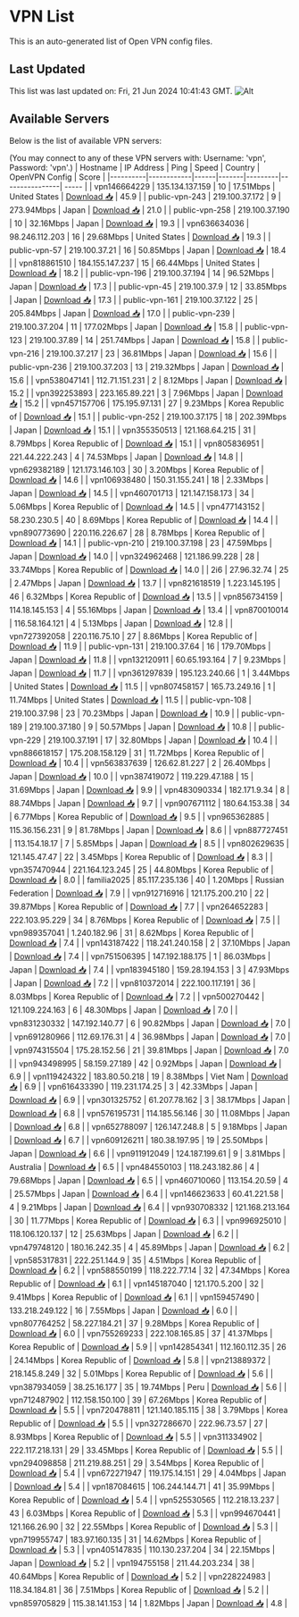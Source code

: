 # VPN List

This is an auto-generated list of Open VPN config files.

## Last Updated

This list was last updated on: Fri, 21 Jun 2024 10:41:43 GMT.
![Alt](https://repobeats.axiom.co/api/embed/186b98318ef1479477931607c1ad7d823f12451f.svg "Repobeats analytics image")

## Available Servers

Below is the list of available VPN servers:

(You may connect to any of these VPN servers with: Username: 'vpn', Password: 'vpn'.)
| Hostname | IP Address | Ping | Speed | Country | OpenVPN Config | Score |
|----------|------------|------|-------|---------|----------------| ----- |
| vpn146664229 | 135.134.137.159 | 10 | 17.51Mbps | United States | [Download 📥](./configs/server_0_US.ovpn) | 45.9 |
| public-vpn-243 | 219.100.37.172 | 9 | 273.94Mbps | Japan | [Download 📥](./configs/server_1_JP.ovpn) | 21.0 |
| public-vpn-258 | 219.100.37.190 | 10 | 32.16Mbps | Japan | [Download 📥](./configs/server_2_JP.ovpn) | 19.3 |
| vpn636634036 | 98.246.112.203 | 16 | 29.68Mbps | United States | [Download 📥](./configs/server_3_US.ovpn) | 19.3 |
| public-vpn-57 | 219.100.37.21 | 16 | 50.85Mbps | Japan | [Download 📥](./configs/server_4_JP.ovpn) | 18.4 |
| vpn818861510 | 184.155.147.237 | 15 | 66.44Mbps | United States | [Download 📥](./configs/server_5_US.ovpn) | 18.2 |
| public-vpn-196 | 219.100.37.194 | 14 | 96.52Mbps | Japan | [Download 📥](./configs/server_6_JP.ovpn) | 17.3 |
| public-vpn-45 | 219.100.37.9 | 12 | 33.85Mbps | Japan | [Download 📥](./configs/server_7_JP.ovpn) | 17.3 |
| public-vpn-161 | 219.100.37.122 | 25 | 205.84Mbps | Japan | [Download 📥](./configs/server_8_JP.ovpn) | 17.0 |
| public-vpn-239 | 219.100.37.204 | 11 | 177.02Mbps | Japan | [Download 📥](./configs/server_9_JP.ovpn) | 15.8 |
| public-vpn-123 | 219.100.37.89 | 14 | 251.74Mbps | Japan | [Download 📥](./configs/server_10_JP.ovpn) | 15.8 |
| public-vpn-216 | 219.100.37.217 | 23 | 36.81Mbps | Japan | [Download 📥](./configs/server_11_JP.ovpn) | 15.6 |
| public-vpn-236 | 219.100.37.203 | 13 | 219.32Mbps | Japan | [Download 📥](./configs/server_12_JP.ovpn) | 15.6 |
| vpn538047141 | 112.71.151.231 | 2 | 8.12Mbps | Japan | [Download 📥](./configs/server_13_JP.ovpn) | 15.2 |
| vpn392253893 | 223.165.89.221 | 3 | 7.96Mbps | Japan | [Download 📥](./configs/server_14_JP.ovpn) | 15.2 |
| vpn457157706 | 175.195.97.131 | 27 | 9.23Mbps | Korea Republic of | [Download 📥](./configs/server_15_KR.ovpn) | 15.1 |
| public-vpn-252 | 219.100.37.175 | 18 | 202.39Mbps | Japan | [Download 📥](./configs/server_16_JP.ovpn) | 15.1 |
| vpn355350513 | 121.168.64.215 | 31 | 8.79Mbps | Korea Republic of | [Download 📥](./configs/server_17_KR.ovpn) | 15.1 |
| vpn805836951 | 221.44.222.243 | 4 | 74.53Mbps | Japan | [Download 📥](./configs/server_18_JP.ovpn) | 14.8 |
| vpn629382189 | 121.173.146.103 | 30 | 3.20Mbps | Korea Republic of | [Download 📥](./configs/server_19_KR.ovpn) | 14.6 |
| vpn106938480 | 150.31.155.241 | 18 | 2.33Mbps | Japan | [Download 📥](./configs/server_20_JP.ovpn) | 14.5 |
| vpn460701713 | 121.147.158.173 | 34 | 5.06Mbps | Korea Republic of | [Download 📥](./configs/server_21_KR.ovpn) | 14.5 |
| vpn477143152 | 58.230.230.5 | 40 | 8.69Mbps | Korea Republic of | [Download 📥](./configs/server_22_KR.ovpn) | 14.4 |
| vpn890773690 | 220.116.226.67 | 28 | 8.78Mbps | Korea Republic of | [Download 📥](./configs/server_23_KR.ovpn) | 14.1 |
| public-vpn-210 | 219.100.37.198 | 23 | 47.59Mbps | Japan | [Download 📥](./configs/server_24_JP.ovpn) | 14.0 |
| vpn324962468 | 121.186.99.228 | 28 | 33.74Mbps | Korea Republic of | [Download 📥](./configs/server_25_KR.ovpn) | 14.0 |
| 2i6 | 27.96.32.74 | 25 | 2.47Mbps | Japan | [Download 📥](./configs/server_26_JP.ovpn) | 13.7 |
| vpn821618519 | 1.223.145.195 | 46 | 6.32Mbps | Korea Republic of | [Download 📥](./configs/server_27_KR.ovpn) | 13.5 |
| vpn856734159 | 114.18.145.153 | 4 | 55.16Mbps | Japan | [Download 📥](./configs/server_28_JP.ovpn) | 13.4 |
| vpn870010014 | 116.58.164.121 | 4 | 5.13Mbps | Japan | [Download 📥](./configs/server_29_JP.ovpn) | 12.8 |
| vpn727392058 | 220.116.75.10 | 27 | 8.86Mbps | Korea Republic of | [Download 📥](./configs/server_30_KR.ovpn) | 11.9 |
| public-vpn-131 | 219.100.37.64 | 16 | 179.70Mbps | Japan | [Download 📥](./configs/server_31_JP.ovpn) | 11.8 |
| vpn132120911 | 60.65.193.164 | 7 | 9.23Mbps | Japan | [Download 📥](./configs/server_32_JP.ovpn) | 11.7 |
| vpn361297839 | 195.123.240.66 | 1 | 3.44Mbps | United States | [Download 📥](./configs/server_33_US.ovpn) | 11.5 |
| vpn807458157 | 165.73.249.16 | 1 | 11.74Mbps | United States | [Download 📥](./configs/server_34_US.ovpn) | 11.5 |
| public-vpn-108 | 219.100.37.98 | 23 | 70.23Mbps | Japan | [Download 📥](./configs/server_35_JP.ovpn) | 10.9 |
| public-vpn-189 | 219.100.37.180 | 9 | 50.57Mbps | Japan | [Download 📥](./configs/server_36_JP.ovpn) | 10.8 |
| public-vpn-229 | 219.100.37.191 | 17 | 32.80Mbps | Japan | [Download 📥](./configs/server_37_JP.ovpn) | 10.4 |
| vpn886618157 | 175.208.158.129 | 31 | 11.72Mbps | Korea Republic of | [Download 📥](./configs/server_38_KR.ovpn) | 10.4 |
| vpn563837639 | 126.62.81.227 | 2 | 26.40Mbps | Japan | [Download 📥](./configs/server_39_JP.ovpn) | 10.0 |
| vpn387419072 | 119.229.47.188 | 15 | 31.69Mbps | Japan | [Download 📥](./configs/server_40_JP.ovpn) | 9.9 |
| vpn483090334 | 182.171.9.34 | 8 | 88.74Mbps | Japan | [Download 📥](./configs/server_41_JP.ovpn) | 9.7 |
| vpn907671112 | 180.64.153.38 | 34 | 6.77Mbps | Korea Republic of | [Download 📥](./configs/server_42_KR.ovpn) | 9.5 |
| vpn965362885 | 115.36.156.231 | 9 | 81.78Mbps | Japan | [Download 📥](./configs/server_43_JP.ovpn) | 8.6 |
| vpn887727451 | 113.154.18.17 | 7 | 5.85Mbps | Japan | [Download 📥](./configs/server_44_JP.ovpn) | 8.5 |
| vpn802629635 | 121.145.47.47 | 22 | 3.45Mbps | Korea Republic of | [Download 📥](./configs/server_45_KR.ovpn) | 8.3 |
| vpn357470944 | 221.164.123.245 | 25 | 44.80Mbps | Korea Republic of | [Download 📥](./configs/server_46_KR.ovpn) | 8.0 |
| familia2025 | 85.117.235.136 | 40 | 1.20Mbps | Russian Federation | [Download 📥](./configs/server_47_RU.ovpn) | 7.9 |
| vpn912716916 | 121.175.200.210 | 22 | 39.87Mbps | Korea Republic of | [Download 📥](./configs/server_48_KR.ovpn) | 7.7 |
| vpn264652283 | 222.103.95.229 | 34 | 8.76Mbps | Korea Republic of | [Download 📥](./configs/server_49_KR.ovpn) | 7.5 |
| vpn989357041 | 1.240.182.96 | 31 | 8.62Mbps | Korea Republic of | [Download 📥](./configs/server_50_KR.ovpn) | 7.4 |
| vpn143187422 | 118.241.240.158 | 2 | 37.10Mbps | Japan | [Download 📥](./configs/server_51_JP.ovpn) | 7.4 |
| vpn751506395 | 147.192.188.175 | 1 | 86.03Mbps | Japan | [Download 📥](./configs/server_52_JP.ovpn) | 7.4 |
| vpn183945180 | 159.28.194.153 | 3 | 47.93Mbps | Japan | [Download 📥](./configs/server_53_JP.ovpn) | 7.2 |
| vpn810372014 | 222.100.117.191 | 36 | 8.03Mbps | Korea Republic of | [Download 📥](./configs/server_54_KR.ovpn) | 7.2 |
| vpn500270442 | 121.109.224.163 | 6 | 48.30Mbps | Japan | [Download 📥](./configs/server_55_JP.ovpn) | 7.0 |
| vpn831230332 | 147.192.140.77 | 6 | 90.82Mbps | Japan | [Download 📥](./configs/server_56_JP.ovpn) | 7.0 |
| vpn691280966 | 112.69.176.31 | 4 | 36.98Mbps | Japan | [Download 📥](./configs/server_57_JP.ovpn) | 7.0 |
| vpn974315504 | 175.28.152.56 | 21 | 39.81Mbps | Japan | [Download 📥](./configs/server_58_JP.ovpn) | 7.0 |
| vpn943498995 | 58.159.27.189 | 42 | 0.92Mbps | Japan | [Download 📥](./configs/server_59_JP.ovpn) | 6.9 |
| vpn119424322 | 183.80.50.218 | 19 | 8.38Mbps | Viet Nam | [Download 📥](./configs/server_60_VN.ovpn) | 6.9 |
| vpn616433390 | 119.231.174.25 | 3 | 42.33Mbps | Japan | [Download 📥](./configs/server_61_JP.ovpn) | 6.9 |
| vpn301325752 | 61.207.78.162 | 3 | 38.17Mbps | Japan | [Download 📥](./configs/server_62_JP.ovpn) | 6.8 |
| vpn576195731 | 114.185.56.146 | 30 | 11.08Mbps | Japan | [Download 📥](./configs/server_63_JP.ovpn) | 6.8 |
| vpn652788097 | 126.147.248.8 | 5 | 9.18Mbps | Japan | [Download 📥](./configs/server_64_JP.ovpn) | 6.7 |
| vpn609126211 | 180.38.197.95 | 19 | 25.50Mbps | Japan | [Download 📥](./configs/server_65_JP.ovpn) | 6.6 |
| vpn911912049 | 124.187.199.61 | 9 | 3.81Mbps | Australia | [Download 📥](./configs/server_66_AU.ovpn) | 6.5 |
| vpn484550103 | 118.243.182.86 | 4 | 79.68Mbps | Japan | [Download 📥](./configs/server_67_JP.ovpn) | 6.5 |
| vpn460710060 | 113.154.20.59 | 4 | 25.57Mbps | Japan | [Download 📥](./configs/server_68_JP.ovpn) | 6.4 |
| vpn146623633 | 60.41.221.58 | 4 | 9.21Mbps | Japan | [Download 📥](./configs/server_69_JP.ovpn) | 6.4 |
| vpn930708332 | 121.168.213.164 | 30 | 11.77Mbps | Korea Republic of | [Download 📥](./configs/server_70_KR.ovpn) | 6.3 |
| vpn996925010 | 118.106.120.137 | 12 | 25.63Mbps | Japan | [Download 📥](./configs/server_71_JP.ovpn) | 6.2 |
| vpn479748120 | 180.16.242.35 | 4 | 45.89Mbps | Japan | [Download 📥](./configs/server_72_JP.ovpn) | 6.2 |
| vpn585317831 | 222.251.144.9 | 35 | 4.51Mbps | Korea Republic of | [Download 📥](./configs/server_73_KR.ovpn) | 6.2 |
| vpn588550199 | 118.222.77.14 | 32 | 47.34Mbps | Korea Republic of | [Download 📥](./configs/server_74_KR.ovpn) | 6.1 |
| vpn145187040 | 121.170.5.200 | 32 | 9.41Mbps | Korea Republic of | [Download 📥](./configs/server_75_KR.ovpn) | 6.1 |
| vpn159457490 | 133.218.249.122 | 16 | 7.55Mbps | Japan | [Download 📥](./configs/server_76_JP.ovpn) | 6.0 |
| vpn807764252 | 58.227.184.21 | 37 | 9.28Mbps | Korea Republic of | [Download 📥](./configs/server_77_KR.ovpn) | 6.0 |
| vpn755269233 | 222.108.165.85 | 37 | 41.37Mbps | Korea Republic of | [Download 📥](./configs/server_78_KR.ovpn) | 5.9 |
| vpn142854341 | 112.160.112.35 | 26 | 24.14Mbps | Korea Republic of | [Download 📥](./configs/server_79_KR.ovpn) | 5.8 |
| vpn213889372 | 218.145.8.249 | 32 | 5.01Mbps | Korea Republic of | [Download 📥](./configs/server_80_KR.ovpn) | 5.6 |
| vpn387934059 | 38.25.16.177 | 35 | 19.74Mbps | Peru | [Download 📥](./configs/server_81_PE.ovpn) | 5.6 |
| vpn712487902 | 112.158.150.100 | 39 | 67.26Mbps | Korea Republic of | [Download 📥](./configs/server_82_KR.ovpn) | 5.5 |
| vpn720478811 | 121.140.185.115 | 38 | 3.79Mbps | Korea Republic of | [Download 📥](./configs/server_83_KR.ovpn) | 5.5 |
| vpn327286670 | 222.96.73.57 | 27 | 8.93Mbps | Korea Republic of | [Download 📥](./configs/server_84_KR.ovpn) | 5.5 |
| vpn311334902 | 222.117.218.131 | 29 | 33.45Mbps | Korea Republic of | [Download 📥](./configs/server_85_KR.ovpn) | 5.5 |
| vpn294098858 | 211.219.88.251 | 29 | 3.54Mbps | Korea Republic of | [Download 📥](./configs/server_86_KR.ovpn) | 5.4 |
| vpn672271947 | 119.175.14.151 | 29 | 4.04Mbps | Japan | [Download 📥](./configs/server_87_JP.ovpn) | 5.4 |
| vpn187084615 | 106.244.144.71 | 41 | 35.99Mbps | Korea Republic of | [Download 📥](./configs/server_88_KR.ovpn) | 5.4 |
| vpn525530565 | 112.218.13.237 | 43 | 6.03Mbps | Korea Republic of | [Download 📥](./configs/server_89_KR.ovpn) | 5.3 |
| vpn994670441 | 121.166.26.90 | 32 | 22.55Mbps | Korea Republic of | [Download 📥](./configs/server_90_KR.ovpn) | 5.3 |
| vpn719955747 | 183.97.160.135 | 31 | 14.62Mbps | Korea Republic of | [Download 📥](./configs/server_91_KR.ovpn) | 5.3 |
| vpn405147835 | 110.130.237.204 | 34 | 22.15Mbps | Japan | [Download 📥](./configs/server_92_JP.ovpn) | 5.2 |
| vpn194755158 | 211.44.203.234 | 38 | 40.64Mbps | Korea Republic of | [Download 📥](./configs/server_93_KR.ovpn) | 5.2 |
| vpn228224983 | 118.34.184.81 | 36 | 7.51Mbps | Korea Republic of | [Download 📥](./configs/server_94_KR.ovpn) | 5.2 |
| vpn859705829 | 115.38.141.153 | 14 | 1.82Mbps | Japan | [Download 📥](./configs/server_95_JP.ovpn) | 4.8 |
